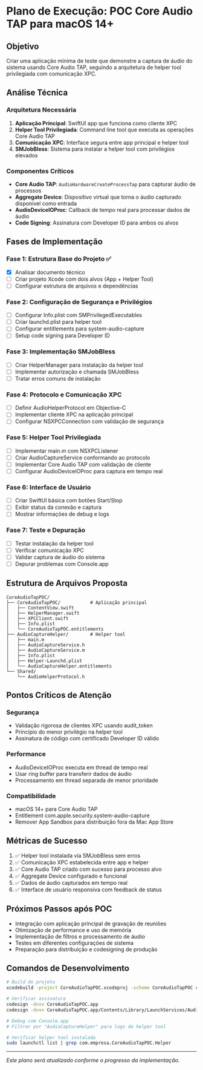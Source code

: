 # Plano de Execução: POC Core Audio TAP para macOS 14+

## Objetivo
Criar uma aplicação mínima de teste que demonstre a captura de áudio do sistema usando Core Audio TAP, seguindo a arquitetura de helper tool privilegiada com comunicação XPC.

## Análise Técnica

### Arquitetura Necessária
1. **Aplicação Principal**: SwiftUI app que funciona como cliente XPC
2. **Helper Tool Privilegiada**: Command line tool que executa as operações Core Audio TAP
3. **Comunicação XPC**: Interface segura entre app principal e helper tool
4. **SMJobBless**: Sistema para instalar a helper tool com privilégios elevados

### Componentes Críticos
- **Core Audio TAP**: `AudioHardwareCreateProcessTap` para capturar áudio de processos
- **Aggregate Device**: Dispositivo virtual que torna o áudio capturado disponível como entrada
- **AudioDeviceIOProc**: Callback de tempo real para processar dados de áudio
- **Code Signing**: Assinatura com Developer ID para ambos os alvos

## Fases de Implementação

### Fase 1: Estrutura Base do Projeto ✅
- [x] Analisar documento técnico
- [ ] Criar projeto Xcode com dois alvos (App + Helper Tool)
- [ ] Configurar estrutura de arquivos e dependências

### Fase 2: Configuração de Segurança e Privilégios
- [ ] Configurar Info.plist com SMPrivilegedExecutables
- [ ] Criar launchd.plist para helper tool
- [ ] Configurar entitlements para system-audio-capture
- [ ] Setup code signing para Developer ID

### Fase 3: Implementação SMJobBless
- [ ] Criar HelperManager para instalação da helper tool
- [ ] Implementar autorização e chamada SMJobBless
- [ ] Tratar erros comuns de instalação

### Fase 4: Protocolo e Comunicação XPC
- [ ] Definir AudioHelperProtocol em Objective-C
- [ ] Implementar cliente XPC na aplicação principal
- [ ] Configurar NSXPCConnection com validação de segurança

### Fase 5: Helper Tool Privilegiada
- [ ] Implementar main.m com NSXPCListener
- [ ] Criar AudioCaptureService conformando ao protocolo
- [ ] Implementar Core Audio TAP com validação de cliente
- [ ] Configurar AudioDeviceIOProc para captura em tempo real

### Fase 6: Interface de Usuário
- [ ] Criar SwiftUI básica com botões Start/Stop
- [ ] Exibir status da conexão e captura
- [ ] Mostrar informações de debug e logs

### Fase 7: Teste e Depuração
- [ ] Testar instalação da helper tool
- [ ] Verificar comunicação XPC
- [ ] Validar captura de áudio do sistema
- [ ] Depurar problemas com Console.app

## Estrutura de Arquivos Proposta
```
CoreAudioTapPOC/
├── CoreAudioTapPOC/           # Aplicação principal
│   ├── ContentView.swift
│   ├── HelperManager.swift
│   ├── XPCClient.swift
│   ├── Info.plist
│   └── CoreAudioTapPOC.entitlements
├── AudioCaptureHelper/        # Helper tool
│   ├── main.m
│   ├── AudioCaptureService.h
│   ├── AudioCaptureService.m
│   ├── Info.plist
│   ├── Helper-Launchd.plist
│   └── AudioCaptureHelper.entitlements
└── Shared/
    └── AudioHelperProtocol.h
```

## Pontos Críticos de Atenção

### Segurança
- Validação rigorosa de clientes XPC usando audit_token
- Princípio do menor privilégio na helper tool
- Assinatura de código com certificado Developer ID válido

### Performance
- AudioDeviceIOProc executa em thread de tempo real
- Usar ring buffer para transferir dados de áudio
- Processamento em thread separada de menor prioridade

### Compatibilidade
- macOS 14+ para Core Audio TAP
- Entitlement com.apple.security.system-audio-capture
- Remover App Sandbox para distribuição fora da Mac App Store

## Métricas de Sucesso
1. ✅ Helper tool instalada via SMJobBless sem erros
2. ✅ Comunicação XPC estabelecida entre app e helper
3. ✅ Core Audio TAP criado com sucesso para processo alvo
4. ✅ Aggregate Device configurado e funcional
5. ✅ Dados de áudio capturados em tempo real
6. ✅ Interface de usuário responsiva com feedback de status

## Próximos Passos após POC
- Integração com aplicação principal de gravação de reuniões
- Otimização de performance e uso de memória
- Implementação de filtros e processamento de áudio
- Testes em diferentes configurações de sistema
- Preparação para distribuição e codesigning de produção

## Comandos de Desenvolvimento
```bash
# Build do projeto
xcodebuild -project CoreAudioTapPOC.xcodeproj -scheme CoreAudioTapPOC clean build

# Verificar assinatura
codesign -dvvv CoreAudioTapPOC.app
codesign -dvvv CoreAudioTapPOC.app/Contents/Library/LaunchServices/AudioCaptureHelper

# Debug com Console.app
# Filtrar por "AudioCaptureHelper" para logs da helper tool

# Verificar helper tool instalada
sudo launchctl list | grep com.empresa.CoreAudioTapPOC.Helper
```

---
*Este plano será atualizado conforme o progresso da implementação.*
